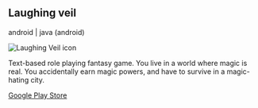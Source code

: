 ## Laughing veil

android | java (android)

<img id="icon" src="../images/icon_laughing-veil.png" alt="Laughing Veil icon"/>

Text-based role playing fantasy game.
You live in a world where magic is real.
You accidentally earn magic powers, and have to survive in a magic-hating city.

<a class="button" href="https://play.google.com/store/apps/details?id=com.darkdimension.laughingveil">Google Play Store</a>
